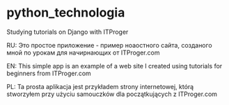 # python_technologia
Studying tutorials on Django with ITProger


RU: Это простое приложение - пример ноаостного сайта, созданого мной по урокам для начирнающих от ITProger.com

EN: This simple app is an example of a web site I created using tutorials for beginners from ITProger.com

PL: Ta prosta aplikacja jest przykładem strony internetowej, którą stworzyłem przy użyciu samouczków dla początkujących z ITProger.com
